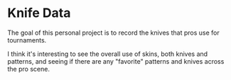 # Knife Data

The goal of this personal project is to record the knives that pros use for tournaments.

I think it's interesting to see the overall use of skins, both knives and patterns, and seeing if there are any "favorite" patterns and knives across the pro scene.
